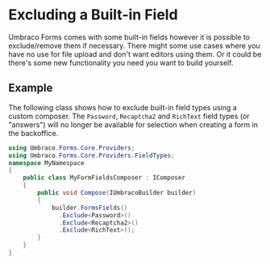 # Excluding a Built-in Field

Umbraco Forms comes with some built-in fields however it is possible to exclude/remove them if necessary.
There might some use cases where you have no use for file upload and don't want editors using them. Or it could be there's some new functionality you need you want to build yourself.

## Example

The following class shows how to exclude built-in field types using a custom composer. The `Password`, `Recaptcha2` and `RichText` field types (or "answers") will no longer be available for selection when creating a form in the backoffice.

```csharp
using Umbraco.Forms.Core.Providers;
using Umbraco.Forms.Core.Providers.FieldTypes;
namespace MyNamespace
{
    public class MyFormFieldsComposer : IComposer
    {
        public void Compose(IUmbracoBuilder builder)
        {
            builder.FormsFields()
              .Exclude<Password>()
              .Exclude<Recaptcha2>()
              .Exclude<RichText>();
        }
    }
}
```
